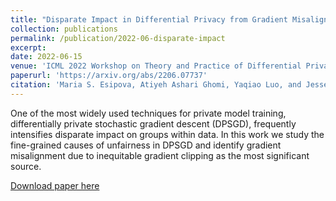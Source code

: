 ```yaml
---
title: "Disparate Impact in Differential Privacy from Gradient Misalignment"
collection: publications
permalink: /publication/2022-06-disparate-impact
excerpt: 
date: 2022-06-15
venue: 'ICML 2022 Workshop on Theory and Practice of Differential Privacy'
paperurl: 'https://arxiv.org/abs/2206.07737'
citation: 'Maria S. Esipova, Atiyeh Ashari Ghomi, Yaqiao Luo, and Jesse C. Cresswell. Disparate Impact in Differential Privacy from Gradient Misalignment. ICML 2022 Workshop on Theory and Practice of Differential Privacy'
---
```

One of the most widely used techniques for private model training, differentially private stochastic gradient descent (DPSGD), frequently intensifies disparate impact on groups within data. In this work we study the fine-grained causes of unfairness in DPSGD and identify gradient misalignment due to inequitable gradient clipping as the most significant source.

[Download paper here](https://arxiv.org/pdf/2206.07737.pdf)